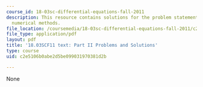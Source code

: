 ```yaml
---
course_id: 18-03sc-differential-equations-fall-2011
description: This resource contains solutions for the problem statements related to
  numerical methods.
file_location: /coursemedia/18-03sc-differential-equations-fall-2011/c2e5106b0abe2d5be099031970381d2b_MIT18_03SCF11_ps1_II_s3s.pdf
file_type: application/pdf
layout: pdf
title: '18.03SCF11 text: Part II Problems and Solutions'
type: course
uid: c2e5106b0abe2d5be099031970381d2b

---
```

None